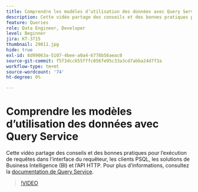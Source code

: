 ```yaml
---
title: Comprendre les modèles d’utilisation des données avec Query Service
description: Cette vidéo partage des conseils et des bonnes pratiques pour l’exécution de requêtes dans l’interface du requêteur, les clients PSQL, les solutions de Business Intelligence (BI) et l’API HTTP.
feature: Queries
role: Data Engineer, Developer
level: Beginner
jira: KT-3715
thumbnail: 29811.jpg
hide: true
exl-id: 8d99063a-5107-4bee-a0a4-6778b56aeac0
source-git-commit: f5f3dcc655fffc056fe95c33a3cd7abba24d7f3a
workflow-type: tm+mt
source-wordcount: '74'
ht-degree: 0%

---
```


# Comprendre les modèles d’utilisation des données avec Query Service

Cette vidéo partage des conseils et des bonnes pratiques pour l’exécution de requêtes dans l’interface du requêteur, les clients PSQL, les solutions de Business Intelligence (BI) et l’API HTTP. Pour plus d’informations, consultez la [documentation de Query Service](https://experienceleague.adobe.com/en/docs/experience-platform/query/home).

>[!VIDEO](https://video.tv.adobe.com/v/29811?learn=on&enablevpops)
